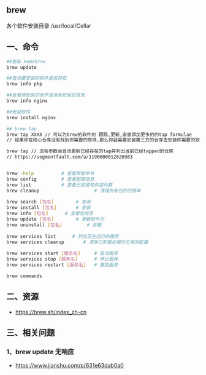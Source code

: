 ## brew
各个软件安装目录
/usr/local/Cellar

## 一、命令
```sh
##更新 Homebrew
brew update

##查询要安装的软件是否存在
brew info php

##查看预安装的软件信息和安装后信息
brew info nginx

##安装软件
brew install nginx

## brew tap
brew tap XXXX // 可以为brew的软件的 跟踪,更新,安装添加更多的的tap formulae
// 如果你在核心仓库没有找到你需要的软件,那么你就需要安装第三方的仓库去安装你需要的软件

brew tap // 没有参数会自动更新已经存在的tap并列出当前已经tapped的仓库
// https://segmentfault.com/a/1190000012826983


brew -help 			# 查看帮助命令
brew config			# 查看配置信息
brew list 			# 查看已安装软件包列表
brew cleanup                    # 清理所有包的旧版本
 
brew search [包名] 		# 查询
brew install [包名] 		# 安装
brew info [包名] 		# 查看包信息
brew update [包名] 		# 更新软件包
brew uninstall [包名] 		# 卸载
 
brew services list 		# 列出正在运行的服务
brew services cleanup  		# 清除已卸载应用的无用的配置
 
brew services start [服务名]     # 启动服务
brew services stop [服务名]      # 停止服务
brew services restart [服务名]   # 重启服务

brew commands
```



## 二、资源
* https://brew.sh/index_zh-cn

## 三、相关问题
### 1、brew update 无响应
*  https://www.jianshu.com/p/631e63dab0a0